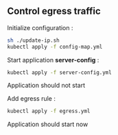 ## Control egress traffic

Initialize configuration :

```bash
sh ./update-ip.sh
kubectl apply -f config-map.yml
```

Start application **server-config** :

````bash
kubectl apply -f server-config.yml
````

Application should not start

Add egress rule :

````bash
kubectl apply -f egress.yml
````

Application should start now